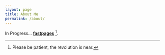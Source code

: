 ```yaml
---
layout: page
title: About Me
permalink: /about/
---
```


In Progress... **[fastpages](https://github.com/fastai/fastpages)** [^1].



[^1]:Please be patient, the revolution is near.
